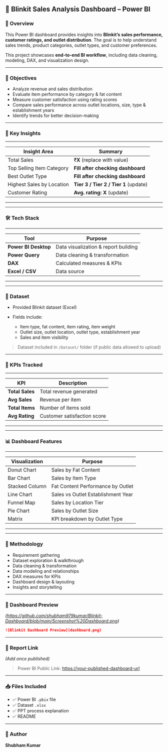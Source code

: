 ## 🛒 Blinkit Sales Analysis Dashboard – Power BI

### 📌 Overview

This Power BI dashboard provides insights into **Blinkit’s sales performance, customer ratings, and outlet distribution**.
The goal is to help understand sales trends, product categories, outlet types, and customer preferences.

This project showcases **end-to-end BI workflow**, including data cleaning, modeling, DAX, and visualization design.

---

### 🎯 Objectives

* Analyze revenue and sales distribution
* Evaluate item performance by category & fat content
* Measure customer satisfaction using rating scores
* Compare sales performance across outlet locations, size, type & establishment years
* Identify trends for better decision-making

---

### 🧠 Key Insights
 --------------------------------------------------------------------
| Insight Area              | Summary                               |
| ------------------------- | ------------------------------------- |
| Total Sales               | ₹**X** (replace with value)           |
| Top Selling Item Category | **Fill after checking dashboard**     |
| Best Outlet Type          | **Fill after checking dashboard**     |
| Highest Sales by Location | **Tier 3 / Tier 2 / Tier 1** (update) |
| Customer Rating           | **Avg. rating: X** (update)           |
---------------------------------------------------------------------
---

### 🛠️ Tech Stack
---------------------------------------------------------------
| Tool                 | Purpose                              |
| -------------------- | ------------------------------------ |
| **Power BI Desktop** | Data visualization & report building |
| **Power Query**      | Data cleaning & transformation       |
| **DAX**              | Calculated measures & KPIs           |
| **Excel / CSV**      | Data source                          |
---------------------------------------------------------------
---

### 📂 Dataset

* Provided Blinkit dataset (Excel)
* Fields include:

  * Item type, fat content, item rating, item weight
  * Outlet size, outlet location, outlet type, establishment year
  * Sales and item visibility

> Dataset included in `/Dataset/` folder (if public data allowed to upload)

---

### 🧾 KPIs Tracked
-------------------------------------------------
| KPI             | Description                 |
| --------------- | --------------------------- |
| **Total Sales** | Total revenue generated     |
| **Avg Sales**   | Revenue per item            |
| **Total Items** | Number of items sold        |
| **Avg Rating**  | Customer satisfaction score |
-------------------------------------------------
---

### 📊 Dashboard Features
 ------------------------------------------------------
| Visualization  | Purpose                            |
| -------------- | ---------------------------------- |
| Donut Chart    | Sales by Fat Content               |
| Bar Chart      | Sales by Item Type                 |
| Stacked Column | Fat Content Performance by Outlet  |
| Line Chart     | Sales vs Outlet Establishment Year |
| Funnel Map     | Sales by Location Tier             |
| Pie Chart      | Sales by Outlet Size               |
| Matrix         | KPI breakdown by Outlet Type       |
------------------------------------------------------
---

### 🧩 Methodology

* Requirement gathering
* Dataset exploration & walkthrough
* Data cleaning & transformation
* Data modeling and relationships
* DAX measures for KPIs
* Dashboard design & layouting
* Insights and storytelling

---

### 📸 Dashboard Preview

*(https://github.com/shubham979kumar/Blinkit-Dashboard/blob/main/Screenshot%20Dashboard.png)*

```md
![Blinkit Dashboard Preview](dashboard.png)
```

---

### 🔗 Report Link

*(Add once published)*

> Power BI Public Link: [https://your-published-dashboard-url](https://github.com/shubham979kumar/Blinkit-Dashboard/blob/main/Screenshot%20Dashboard.png)

---

### 📥 Files Included

* ✅ Power BI `.pbix` file
* ✅ Dataset `.xlsx`
* ✅ PPT process explanation
* ✅ README

---

### 👤 Author

**Shubham Kumar**


